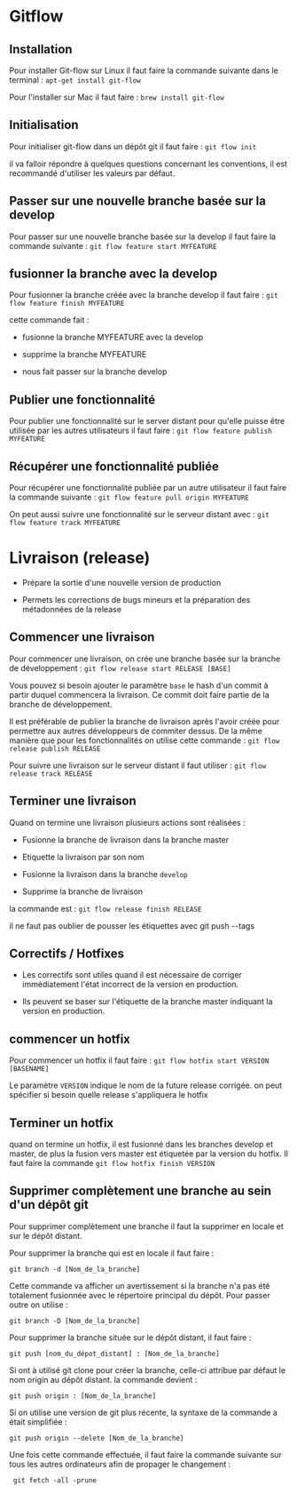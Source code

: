# Gitflow

## Installation

Pour installer Git-flow sur Linux il faut faire la commande suivante dans le terminal : `apt-get install git-flow`

Pour l'installer sur Mac il faut faire : `brew install git-flow`

## Initialisation

Pour initialiser git-flow dans un dépôt git il faut faire : `git flow init`

il va falloir répondre à quelques questions concernant les conventions, il est recommandé d'utiliser les valeurs par défaut.

## Passer sur une nouvelle branche basée sur la develop

Pour passer sur une nouvelle branche basée sur la develop il faut faire la commande suivante : `git flow feature start MYFEATURE`

## fusionner la branche avec la develop

Pour fusionner la branche créée avec la branche develop il faut faire : `git flow feature finish MYFEATURE`

cette commande fait :

* fusionne la branche MYFEATURE avec la develop

* supprime la branche MYFEATURE

* nous fait passer sur la branche develop

## Publier une fonctionnalité 

Pour publier une fonctionnalité sur le server distant pour qu'elle puisse être utilisée par les autres utilisateurs il faut faire : 
`git flow feature publish MYFEATURE`

## Récupérer une fonctionnalité publiée 

Pour récupérer une fonctionnalité publiée par un autre utilisateur il faut faire la commande suivante :
`git flow feature pull origin MYFEATURE`

On peut aussi suivre une fonctionnalité sur le serveur distant avec : `git flow feature track MYFEATURE`

# Livraison (release)

* Prépare la sortie d'une nouvelle version de production

* Permets les corrections de bugs mineurs et la préparation des métadonnées de la release

## Commencer une livraison 

Pour commencer une livraison, on crée une branche basée sur la branche de développement : `git flow release start RELEASE [BASE]`

Vous pouvez si besoin ajouter le paramètre `base` le hash d'un commit à partir duquel commencera la livraison. Ce commit doit faire partie de la branche de développement.

Il est préférable de publier la branche de livraison après l'avoir créée pour permettre aux autres développeurs de commiter dessus. De la même manière que pour les fonctionnalités on utilise cette commande : `git flow release publish RELEASE`

Pour suivre une livraison sur le serveur distant il faut utiliser : 
`git flow release track RELEASE`

## Terminer une livraison

Quand on termine une livraison plusieurs actions sont réalisées : 

*   Fusionne la branche de livraison dans la branche master

*   Etiquette la livraison par son nom 

*   Fusionne la livraison dans la branche `develop`

*   Supprime la branche de livraison

la commande est : `git flow release finish RELEASE`

il ne faut pas oublier de pousser les étiquettes avec git push --tags

## Correctifs / Hotfixes

* Les correctifs sont utiles quand il est nécessaire de corriger immédiatement l'état incorrect de la version en production.

* Ils peuvent se baser sur l'étiquette de la branche master indiquant la version en production.

## commencer un hotfix 

Pour commencer un hotfix il faut faire : `git flow hotfix start VERSION [BASENAME]`

Le paramètre `VERSION` indique le nom de la future release corrigée. on peut spécifier si besoin quelle release s'appliquera le hotfix

## Terminer un hotfix 

quand on termine un hotfix, il est fusionné dans les branches develop et master, de plus la fusion vers master est étiquetée par la version du hotfix. Il faut faire la commande `git flow hotfix finish VERSION `

## Supprimer complètement une branche au sein d'un dépôt git

Pour supprimer complètement une branche il faut la supprimer en locale et sur le dépôt distant.

Pour supprimer la branche qui est en locale il faut faire :
```
git branch -d [Nom_de_la_branche]
```

Cette commande va afficher un avertissement si la branche n'a pas été totalement fusionnée avec le répertoire principal du dépôt. Pour passer outre on utilise :
```
git branch -D [Nom_de_la_branche]
```

Pour supprimer la branche située sur le dépôt distant, il faut faire : 
```
git push [nom_du_dépot_distant] : [Nom_de_la_branche]
```

Si ont à utilisé git clone pour créer la branche, celle-ci attribue par défaut le nom origin au dépôt distant. la commande devient :
```
git push origin : [Nom_de_la_branche]
```

Si on utilise une version de git plus récente, la syntaxe de la commande a était simplifiée : 
```
git push origin --delete [Nom_de_la_branche]
```

Une fois cette commande effectuée, il faut faire la commande suivante sur tous les autres ordinateurs afin de propager le changement : 
```
 git fetch -all -prune
```